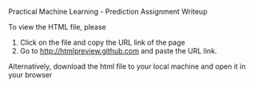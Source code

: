 Practical Machine Learning - Prediction Assignment Writeup

To view the HTML file, please 
  1. Click on the file and copy the URL link of the page
  2. Go to http://htmlpreview.github.com and paste the URL link.

Alternatively, download the html file to your local machine and open it in your browser
